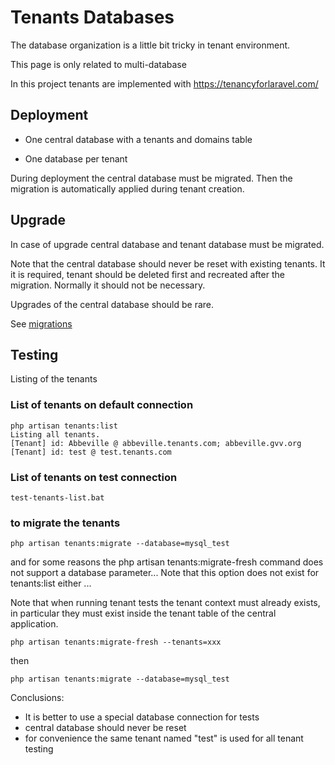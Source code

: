 # Tenants Databases

The database organization is a little bit tricky in tenant environment.

This page is only related to multi-database

In this project tenants are implemented with https://tenancyforlaravel.com/

## Deployment

* One central database with a tenants and domains table

* One database per tenant

During deployment the central database must be migrated. Then the migration is automatically applied during tenant creation.

## Upgrade

In case of upgrade central database and tenant database must be migrated.

Note that the central database should never be reset with existing tenants. It it is required, tenant should be deleted first and recreated after the migration. Normally it should not be necessary.

Upgrades of the central database should be rare. 

See [migrations](migrations.md)
    
    
## Testing

Listing of the tenants

### List of tenants on default connection

    php artisan tenants:list
    Listing all tenants.
    [Tenant] id: Abbeville @ abbeville.tenants.com; abbeville.gvv.org
    [Tenant] id: test @ test.tenants.com
    
### List of tenants on test connection
    
    test-tenants-list.bat

    
### to migrate the tenants

    php artisan tenants:migrate --database=mysql_test
    
and for some reasons the php artisan tenants:migrate-fresh command does not support a database parameter... Note that this option does not exist for tenants:list either ...

Note that when running tenant tests the tenant context must already exists, in particular they must exist inside the tenant table of the central application.

    php artisan tenants:migrate-fresh --tenants=xxx

then
    
    php artisan tenants:migrate --database=mysql_test

Conclusions:

* It is better to use a special database connection for tests
* central database should never be reset 
* for convenience the same tenant named "test" is used for all tenant testing


    